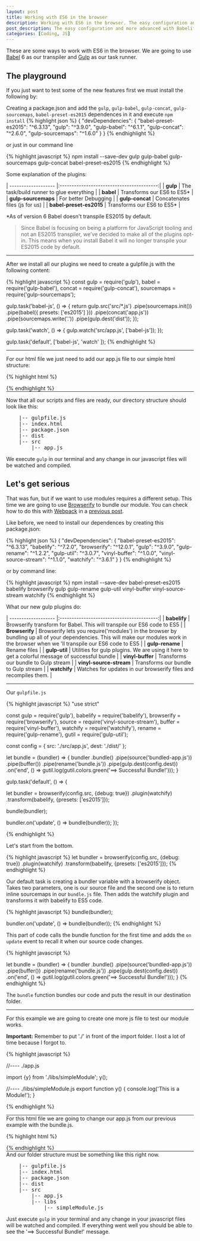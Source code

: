 ```yaml
---
layout: post
title: Working with ES6 in the browser
description: Working with ES6 in the browser. The easy configuration and more advanced with Babelify, Browserify and Watchify.
post_description: The easy configuration and more advanced with Babelify, Browserify and Watchify
categories: [Coding, JS]
---
```


These are some ways to work with ES6 in the browser. We are going to use [Babel](http://babeljs.io/) 6 as our transpiler and [Gulp](http://gulpjs.com/) as our task runner.

## The playground

If you just want to test some of the new features first we must install the following by:

Creating a package.json and add the `gulp`, `gulp-babel`, `gulp-concat`, `gulp-sourcemaps`, `babel-preset-es2015` dependences in it and execute `npm install`
{% highlight json %}
{
  "devDependencies": {
    "babel-preset-es2015": "^6.3.13",
    "gulp": "^3.9.0",
    "gulp-babel": "^6.1.1",
    "gulp-concat": "^2.6.0",
    "gulp-sourcemaps": "^1.6.0"
  }
}
{% endhighlight %}

or just in our command line

{% highlight javascript %}
npm install --save-dev gulp gulp-babel gulp-sourcemaps gulp-concat babel-preset-es2015
{% endhighlight %}

Some explanation of the plugins:

| ------------------- |:-----------------------------------------:|
| **gulp**                | The task/build runner to glue everything  |
| **babel**               | Transforms our ES6 to ES5*                |
| **gulp-sourcemaps**     | For better Debugging                      |
| **gulp-concat**         | Concatenates files (js for us)            |
| **babel-preset-es2015** | Transforms our ES6 to ES5*                |

*As of version 6 Babel doesn't transpile ES2015 by default.

>Since Babel is focusing on being a platform for JavaScript tooling and not an ES2015 transpiler, we’ve decided to make all of the plugins opt-in. This means when you install Babel it will no longer transpile your ES2015 code by default.

<hr class="post__separator"/>

After we install all our plugins we need to create a gulpfile.js with the following content:

{% highlight javascript %}
const gulp = require('gulp'),
      babel = require('gulp-babel'),
      concat = require('gulp-concat'),
      sourcemaps = require('gulp-sourcemaps');

gulp.task('babel-js', () => {
  return gulp.src('src/*.js')
    .pipe(sourcemaps.init())
    .pipe(babel({
        presets: ['es2015']
    }))
    .pipe(concat('app.js'))
    .pipe(sourcemaps.write('.'))
    .pipe(gulp.dest('dist'));
});

gulp.task('watch', () => {
  gulp.watch('src/app.js', ['babel-js']);
});

gulp.task('default', ['babel-js', 'watch' ]);
{% endhighlight %}

<hr class="post__separator"/>

For our html file we just need to add our app.js file to our simple html structure:

{% highlight html %}
<!DOCTYPE html>
<html lang="en">
<head>
  <meta charset="UTF-8">
  <title>ES6 Browser Starter</title>
</head>
<body>

<script src="./dist/app.js"></script>
</body>
</html>
{% endhighlight %}

<hr class="post__separator"/>

Now that all our scripts and files are ready, our directory structure should look like this:

<pre>
    |-- gulpfile.js
    |-- index.html
    |-- package.json
    |-- dist
    |-- src
        |-- app.js
</pre>

We execute ```gulp``` in our terminal and any change in our javascript files will be watched and compiled.

## Let's get serious

That was fun, but if we want to use modules requires a different setup. This time we are going to use [Browserify](http://browserify.org/) to bundle our module. You can check how to do this with [Webpack](https://webpack.github.io/) in a [previous post](http://codegaze.github.io/2015/12/27/create-an-es6-module/).

Like before, we need to install our dependences by creating this package.json:

{% highlight json %}
{
  "devDependencies": {
    "babel-preset-es2015": "^6.3.13",
    "babelify": "^7.2.0",
    "browserify": "^12.0.1",
    "gulp": "^3.9.0",
    "gulp-rename": "^1.2.2",
    "gulp-util": "^3.0.7",
    "vinyl-buffer": "^1.0.0",
    "vinyl-source-stream": "^1.1.0",
    "watchify": "^3.6.1"
  }
}
{% endhighlight %}

or by command line:

{% highlight javascript %}
npm install --save-dev babel-preset-es2015 babelify browserify gulp gulp-rename gulp-util vinyl-buffer vinyl-source-stream watchify
{% endhighlight %}

What our new gulp plugins do:

| ------------------- |:-----------------------------------------:|
| **babelify**            | Browserify transform for Babel. This will transpile our ES6 code to ES5                         |
| **Browserify**          | Browserify lets you require('modules') in the browser by bundling up all of your dependencies. This will make our modules work in the browser when we 'll transpile our ES6 code to ES5                                                                       |
| **gulp-rename**         | Rename files                                                                                    |
| **gulp-util**           | Utilities for gulp plugins. We are using it here to get a colorful message of successful bundle |
| **vinyl-buffer**        | Transforms our bundle to Gulp stream                                                            |
| **vinyl-source-stream** | Transforms our bundle to Gulp stream                                                            |
| **watchify**            | Watches for updates in our browserify files and recompiles them.                                |

<hr class="post__separator"/>

Our `gulpfile.js`

{% highlight javascript %}
"use strict"

const gulp = require('gulp'),
      babelify = require('babelify'),
      browserify = require('browserify'),
      source = require('vinyl-source-stream'),
      buffer = require('vinyl-buffer'),
      watchify = require('watchify'),
      rename = require('gulp-rename'),
      gutil = require('gulp-util');


const config = {
        src: './src/app.js',
        dest: './dist/'
      };

let bundle = (bundler) => {
  bundler
    .bundle()
    .pipe(source('bundled-app.js'))
    .pipe(buffer())
    .pipe(rename('bundle.js'))
    .pipe(gulp.dest(config.dest))
    .on('end', () => gutil.log(gutil.colors.green('==> Successful Bundle!')));
}

gulp.task('default', () => {

  let bundler = browserify(config.src, {debug: true})
                  .plugin(watchify)
                  .transform(babelify, {presets: ['es2015']});

  bundle(bundler);

  bundler.on('update', () => bundle(bundler));
});

{% endhighlight %}

Let's start from the bottom.

{% highlight javascript %}
  let bundler = browserify(config.src, {debug: true})
                  .plugin(watchify)
                  .transform(babelify, {presets: ['es2015']});
{% endhighlight %}

Our default task is creating a bundler variable with a browserify object. Takes two parameters, one is our source file and the second one is to return inline sourcemaps in our `bundle.js` file. Then adds the watchify plugin and transforms it with babelify to ES5 code.

{% highlight javascript %}
  bundle(bundler);

  bundler.on('update', () => bundle(bundler));
{% endhighlight %}

This part of code calls the bundle function for the first time and adds the `on update` event to recall it when our source code changes.

{% highlight javascript %}

let bundle = (bundler) => {
  bundler
    .bundle()
    .pipe(source('bundled-app.js'))
    .pipe(buffer())
    .pipe(rename('bundle.js'))
    .pipe(gulp.dest(config.dest))
    .on('end', () => gutil.log(gutil.colors.green('==> Successful Bundle!')));
}
{% endhighlight %}

The ```bundle``` function bundles our code and puts the result in our destination folder.

<hr class="post__separator"/>

For this example we are going to create one more js file to test our module works.

**Important:** Remember to put './' in front of the import folder. I lost a lot of time because I forgot to.

{% highlight javascript %}

  //---- ./app.js

  import {y} from './libs/simpleModule';
  y();

  //---- ./libs/simpleModule.js
  export function y() {
    console.log('This is a Module!');
  }

{% endhighlight %}

<hr class="post__separator"/>
For this html file we are going to change our app.js from our previous example with the bundle.js.

{% highlight html %}
<!DOCTYPE html>
<html lang="en">
<head>
  <meta charset="UTF-8">
  <title>ES6 Browser Modules</title>
</head>
<body>

<script src="./dist/bundle.js"></script>
</body>
</html>
{% endhighlight %}
<hr class="post__separator"/>
And our folder structure must be something like this right now.
<pre>
    |-- gulpfile.js
    |-- index.html
    |-- package.json
    |-- dist
    |-- src
        |-- app.js
        |-- libs
            |-- simpleModule.js
</pre>

Just execute ```gulp``` in your terminal and any change in your javascript files will be watched and compiled. If everything went well you should be able to see the '==> Successful Bundle!' message.

<style>
  table tr td:first-child {
    width: 30%;
  }
  .post__separator {
    border: 0;
    margin: 0;
    color: #E4E4E4;
  }
  .post__separator:before {
    content: '•••';
    margin: 0 45%;
    font-size: 2em;
  }
</style>
